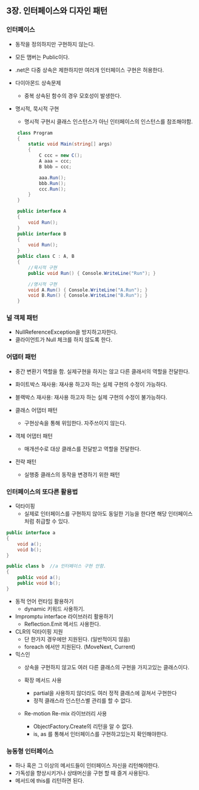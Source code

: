 ## 3장. 인터페이스와 디자인 패턴

### 인터페이스
- 동작을 정의하지만 구현하지 않는다.
- 모든 맴버는 Public이다.
- .net은 다중 상속은 제한하지만 여러개 인터페이스 구현은 허용한다.

- 다이아몬드 상속문제
  - 중복 상속된 함수의 경우 모호성이 발생한다.

- 명시적, 묵시적 구현
  - 명시적 구현시 클래스 인스턴스가 아닌 인터페이스의 인스턴스를 참조해야함.

```cs
    class Program
    {
        static void Main(string[] args)
        {
            C ccc = new C();
            A aaa = ccc;
            B bbb = ccc;

            aaa.Run();
            bbb.Run();
            ccc.Run();
        }
    }

    public interface A
    {
        void Run();
    }
    public interface B
    {
        void Run();
    }
    public class C : A, B
    {
        //묵시적 구현
        public void Run() { Console.WriteLine("Run"); }

        //명시적 구현
        void A.Run() { Console.WriteLine("A.Run"); }
        void B.Run() { Console.WriteLine("B.Run"); }
    }

```

### 널 객체 패턴
- NullReferenceException을 방지하고자한다.
- 클라이언트가 Null 체크를 하지 않도록 한다.

### 어댑터 패턴
- 중간 변환기 역할을 함. 실제구현을 하지는 않고 다른 클래서의 역할을 전달한다.
- 화이트박스 재사용: 재사용 하고자 하는 실제 구현의 수정이 가능하다.
- 블랙박스 재사용: 재사용 하고자 하는 실제 구현의 수정이 불가능하다.

- 클래스 어댑터 패턴
  - 구현상속을 통해 위임한다. 자주쓰이지 않는다.
- 객체 어댑터 패턴
  - 매개션수로 대상 클래스를 전달받고 역할을 전달한다.
- 전략 패턴
  - 실행중 클래스의 동작을 변경하기 위한 패턴

### 인터페이스의 또다른 활용법
- 덕타이핑
  - 실제로 인터페이스를 구현하지 않아도 동일한 기능을 한다면 해당 인터페이스처럼 취급할 수 있다.

```cs
public interface a
{
	void a();
	void b();
}

public class b	//a 인터페이스 구현 안함.
{
	public void a();
	public void b();	
}
```
  - 동적 언어 런타임 활용하기
    - dynamic 키워드 사용하기.
  - Impromptu interface 라이브러리 활용하기
    - Reflection.Emit 메서드 사용한다.
  - CLR의 덕타이핑 지원
    - 단 한가지 경우에만 지원된다. (일반적이지 않음)
    - foreach 에서만 지원된다. (MoveNext, Current)
- 믹스인
  - 상속을 구현하지 않고도 여러 다른 클래스의 구현을 가지고있는 클래스이다.

  - 확장 메서드 사용
    - partial을 사용하지 않더라도 여러 정적 클래스에 걸쳐서 구현한다
    - 정적 클래스라 인스턴스별 관리를 할 수 없다.
  - Re-motion Re-mix 라이브러리 사용
    - ObjectFactory.Create의 리턴을 알 수 없다.
    - is, as 를 통해서 인터페이스를 구현하고있는지 확인해야한다.

### 능동형 인터페이스
- 하나 혹은 그 이상의 메서드들이 인터페이스 자신을 리턴해야한다.
- 가독성을 향상시키거나 상태머신을 구현 할 때 즐겨 사용된다.
- 메서드에 this를 리턴하면 된다.